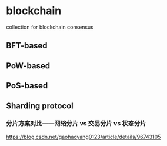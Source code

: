 # blockchain
collection for blockchain consensus
## BFT-based

## PoW-based


## PoS-based

## Sharding protocol
### 分片方案对比——网络分片 vs 交易分片 vs 状态分片
https://blog.csdn.net/gaohaoyang0123/article/details/96743105
